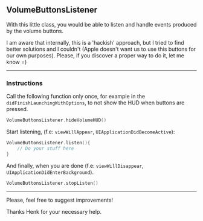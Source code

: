 ## VolumeButtonsListener
With this little class, you would be able to listen and handle events produced by the volume buttons.

I am aware that internally, this is a 'hackish' approach, but I tried to find better solutions and I couldn't (Apple doesn't want us to use this buttons for our own purposes). Please, if you discover a proper way to do it, let me know =)

------
### Instructions
Call the following function only once, for example in the `didFinishLaunchingWithOptions`, to not show the HUD when buttons are pressed.

```swift
VolumeButtonsListener.hideVolumeHUD()
```
Start listening, (f.e: `viewWillAppear`, `UIApplicationDidBecomeActive`):

```swift
VolumeButtonsListener.listen(){ 
	// Do your stuff here
}
```
And finally, when you are done (f.e: `viewWillDisappear`, `UIApplicationDidEnterBackground`).

```swift
VolumeButtonsListener.stopListen()
```
------

Please, feel free to suggest improvements!

Thanks Henk for your necessary help.